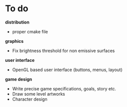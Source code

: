 # To do
**distribution**
* proper cmake file

**graphics**
* Fix brightness threshold for non emissive surfaces

**user interface**
* OpenGL based user interface (buttons, menus, layout)

**game design**
* Write precise game specifications, goals, story etc.
* Draw some level artworks
* Character design

